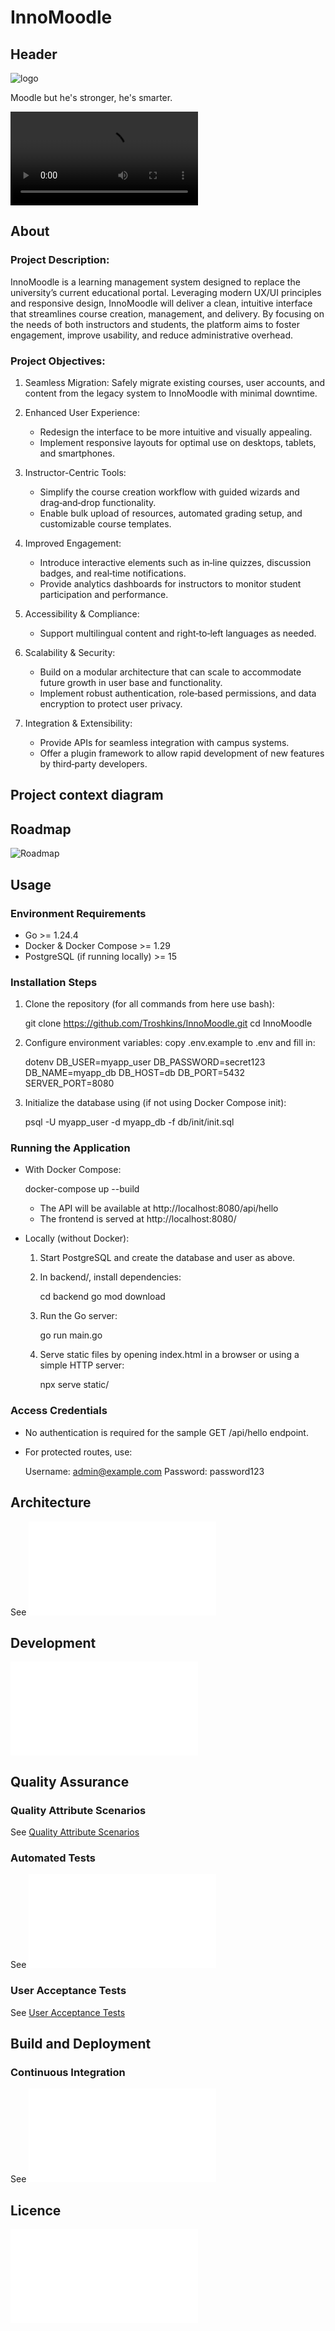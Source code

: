 # InnoMoodle

## Header

![logo](frontend/assets/logo.png)

Moodle but he's stronger, he's smarter.

![Demo](docs/demos/demo2.mov)

## About

### Project Description:

InnoMoodle is a learning management system designed to replace the university’s current educational portal. Leveraging modern UX/UI principles and responsive design, InnoMoodle will deliver a clean, intuitive interface that streamlines course creation, management, and delivery. By focusing on the needs of both instructors and students, the platform aims to foster engagement, improve usability, and reduce administrative overhead.

### Project Objectives:

1. Seamless Migration: Safely migrate existing courses, user accounts, and content from the legacy system to InnoMoodle with minimal downtime.
2. Enhanced User Experience:

   * Redesign the interface to be more intuitive and visually appealing.
   * Implement responsive layouts for optimal use on desktops, tablets, and smartphones.
3. Instructor-Centric Tools:

   * Simplify the course creation workflow with guided wizards and drag‑and‑drop functionality.
   * Enable bulk upload of resources, automated grading setup, and customizable course templates.
4. Improved Engagement:

   * Introduce interactive elements such as in‑line quizzes, discussion badges, and real‑time notifications.
   * Provide analytics dashboards for instructors to monitor student participation and performance.
5. Accessibility & Compliance:

   * Support multilingual content and right‑to‑left languages as needed.
6. Scalability & Security:

   * Build on a modular architecture that can scale to accommodate future growth in user base and functionality.
   * Implement robust authentication, role‑based permissions, and data encryption to protect user privacy.
7. Integration & Extensibility:

   * Provide APIs for seamless integration with campus systems.
   * Offer a plugin framework to allow rapid development of new features by third‑party developers.

## Project context diagram

## Roadmap
![Roadmap](https://docs.google.com/spreadsheets/d/1an42l_jVi_Oo9T1aVh1T9NXflPxPeyAxiTUE6gkxcCw/edit?usp=sharing)

## Usage

### Environment Requirements

* Go >= 1.24.4
* Docker & Docker Compose >= 1.29
* PostgreSQL (if running locally) >= 15

### Installation Steps

1. Clone the repository (for all commands from here use bash):

   git clone https://github.com/Troshkins/InnoMoodle.git
   cd InnoMoodle

2. Configure environment variables: copy .env.example to .env and fill in:

   dotenv
   DB_USER=myapp_user
   DB_PASSWORD=secret123
   DB_NAME=myapp_db
   DB_HOST=db
   DB_PORT=5432
   SERVER_PORT=8080

3. Initialize the database using (if not using Docker Compose init):

   psql -U myapp_user -d myapp_db -f db/init/init.sql


### Running the Application

* With Docker Compose:

  docker-compose up --build


  * The API will be available at http://localhost:8080/api/hello
  * The frontend is served at http://localhost:8080/

* Locally (without Docker):

  1. Start PostgreSQL and create the database and user as above.
  2. In backend/, install dependencies:

     cd backend
     go mod download

  3. Run the Go server:

     go run main.go

  4. Serve static files by opening index.html in a browser or using a simple HTTP server:

     npx serve static/


### Access Credentials

* No authentication is required for the sample GET /api/hello endpoint.
* For protected routes, use:

  Username: admin@example.com
  Password: password123


## Architecture

See ![Architecture](docs/architecture/architecture.md)

## Development

![Contributing](docs/CONTRIBUTING.md)

## Quality Assurance

### Quality Attribute Scenarios

See [Quality Attribute Scenarios](docs/quality-assurance/quality-attribute-scenarios.md)

### Automated Tests

See ![Automated Tests](docs/quality-assurance/automated-tests.md)

### User Acceptance Tests

See [User Acceptance Tests](docs/quality-assurance/user-acceptance-tests.md)

## Build and Deployment

### Continuous Integration

See ![Continious Integration](docs/automation/continious-integration.md)

## Licence

![Licence](docs/LICENCE.md)